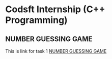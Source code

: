 # Codsft Internship (C++ Programming)

## NUMBER GUESSING GAME
This is link for task 1 [NUMBER GUESSING GAME](https://github.com/ALIHATARIQ01/codsoft-internship/tree/main/task1_number_guessing_system)
